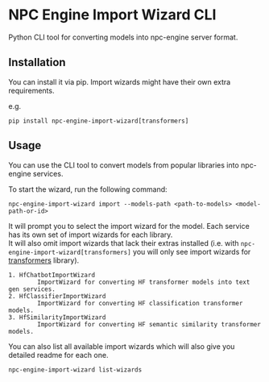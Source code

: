 # NPC Engine Import Wizard CLI

Python CLI tool for converting models into npc-engine server format.

## Installation

You can install it via pip. Import wizards might have their own extra requirements.

e.g.
```
pip install npc-engine-import-wizard[transformers]
```

## Usage

You can use the CLI tool to convert models from popular libraries into npc-engine services.

To start the wizard, run the following command:

```
npc-engine-import-wizard import --models-path <path-to-models> <model-path-or-id>
```

It will prompt you to select the import wizard for the model. 
Each service has its own set of import wizards for each library.   
It will also omit import wizards that lack their extras installed 
(i.e. with `npc-engine-import-wizard[transformers]` you will only see 
import wizards for [transformers](https://huggingface.co/docs/transformers/main/en/index) library).

```
1. HfChatbotImportWizard
        ImportWizard for converting HF transformer models into text gen services.
2. HfClassifierImportWizard
        ImportWizard for converting HF classification transformer models.
3. HfSimilarityImportWizard
        ImportWizard for converting HF semantic similarity transformer models.
```

You can also list all available import wizards which will also give you detailed readme for each one.

```
npc-engine-import-wizard list-wizards
```
